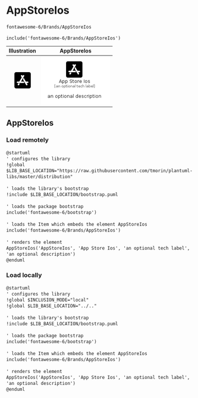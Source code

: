 # AppStoreIos


```text
fontawesome-6/Brands/AppStoreIos
```

```text
include('fontawesome-6/Brands/AppStoreIos')
```



| Illustration | AppStoreIos |
| :---: | :---: |
| ![illustration for Illustration](../../fontawesome-6/Brands/AppStoreIos.png) | ![illustration for AppStoreIos](../../fontawesome-6/Brands/AppStoreIos.Local.png) |




## AppStoreIos

### Load remotely
```plantuml
@startuml
' configures the library
!global $LIB_BASE_LOCATION="https://raw.githubusercontent.com/tmorin/plantuml-libs/master/distribution"

' loads the library's bootstrap
!include $LIB_BASE_LOCATION/bootstrap.puml

' loads the package bootstrap
include('fontawesome-6/bootstrap')

' loads the Item which embeds the element AppStoreIos
include('fontawesome-6/Brands/AppStoreIos')

' renders the element
AppStoreIos('AppStoreIos', 'App Store Ios', 'an optional tech label', 'an optional description')
@enduml
```

### Load locally
```plantuml
@startuml
' configures the library
!global $INCLUSION_MODE="local"
!global $LIB_BASE_LOCATION="../.."

' loads the library's bootstrap
!include $LIB_BASE_LOCATION/bootstrap.puml

' loads the package bootstrap
include('fontawesome-6/bootstrap')

' loads the Item which embeds the element AppStoreIos
include('fontawesome-6/Brands/AppStoreIos')

' renders the element
AppStoreIos('AppStoreIos', 'App Store Ios', 'an optional tech label', 'an optional description')
@enduml
```

